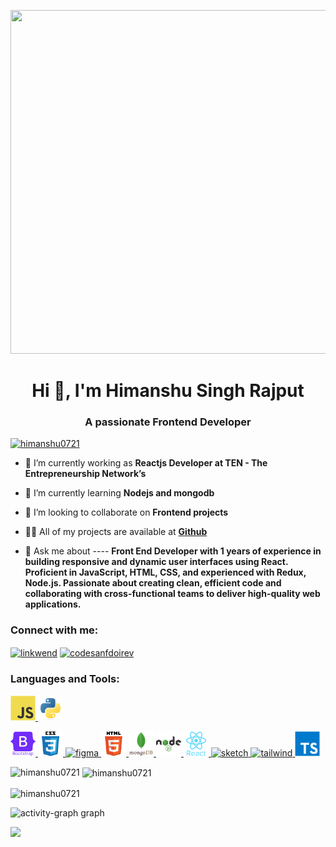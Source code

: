 <p align="center">
  <img height="550" width="550" src="https://media.licdn.com/dms/image/v2/D5612AQGOmwfIE5mlWA/article-cover_image-shrink_720_1280/article-cover_image-shrink_720_1280/0/1674617947228?e=2147483647&v=beta&t=L-J1EFIJzlFXa-2bu5K-SqOT0PXYAaPZgXxnpneoF0U" />
</p>

<h1 align="center">Hi 👋, I'm Himanshu Singh Rajput</h1>
<h3 align="center">A passionate Frontend Developer</h3>



<p align="left"> <a href="https://github.com/ryo-ma/github-profile-trophy"><img src="https://github-profile-trophy.vercel.app/?username=himanshu0721" alt="himanshu0721" /></a> </p>

- 🔭 I’m currently working as **Reactjs Developer at TEN - The Entrepreneurship Network’s**

- 🌱 I’m currently learning **Nodejs and mongodb**

- 👯 I’m looking to collaborate on **Frontend projects**

- 👨‍💻 All of my projects are available at **[Github](https://github.com/Himanshu0721)**

- 💬 Ask me about    ---- **Front End Developer with 1 years of experience in building responsive and dynamic user interfaces using React. Proficient in JavaScript, HTML, CSS, and experienced with Redux, Node.js. Passionate about creating clean, efficient code and collaborating with cross-functional teams to deliver high-quality web applications.**

<h3 align="left">Connect with me:</h3>
<p align="left">
<a href="https://www.linkedin.com/in/himanshu-kumar-singh-0hs00109921/" target="blank"><img align="center" src="https://raw.githubusercontent.com/rahuldkjain/github-profile-readme-generator/master/src/images/icons/Social/linked-in-alt.svg" alt="linkwend" height="30" width="40" /></a>
<a href="https://github.com/Himanshu0721" target="blank"><img align="center" src="https://raw.githubusercontent.com/rahuldkjain/github-profile-readme-generator/master/src/images/icons/Social/github.svg" alt="codesanfdoirev" height="30" width="40" /></a>
</p>

<h3 align="left">Languages and Tools:</h3>
<a href="https://developer.mozilla.org/en-US/docs/Web/JavaScript" target="_blank" rel="noreferrer"> <img src="https://raw.githubusercontent.com/devicons/devicon/master/icons/javascript/javascript-original.svg" alt="javascript" width="40" height="40"/>
   <a href="https://www.python.org" target="_blank" rel="noreferrer"> <img src="https://raw.githubusercontent.com/devicons/devicon/master/icons/python/python-original.svg" alt="python" width="40" height="40"/> </a> 
<p align="left"> <a href="https://getbootstrap.com" target="_blank" rel="noreferrer"> <img src="https://raw.githubusercontent.com/devicons/devicon/master/icons/bootstrap/bootstrap-plain-wordmark.svg" alt="bootstrap" width="40" height="40"/> </a> <a href="https://www.w3schools.com/css/" target="_blank" rel="noreferrer"> <img src="https://raw.githubusercontent.com/devicons/devicon/master/icons/css3/css3-original-wordmark.svg" alt="css3" width="40" height="40"/> </a> <a href="https://www.figma.com/" target="_blank" rel="noreferrer"> <img src="https://www.vectorlogo.zone/logos/figma/figma-icon.svg" alt="figma" width="40" height="40"/> </a> <a href="https://www.w3.org/html/" target="_blank" rel="noreferrer"> <img src="https://raw.githubusercontent.com/devicons/devicon/master/icons/html5/html5-original-wordmark.svg" alt="html5" width="40" height="40"/> </a>  </a> <a href="https://www.mongodb.com/" target="_blank" rel="noreferrer"> <img src="https://raw.githubusercontent.com/devicons/devicon/master/icons/mongodb/mongodb-original-wordmark.svg" alt="mongodb" width="40" height="40"/> </a> <a href="https://nodejs.org" target="_blank" rel="noreferrer"> <img src="https://raw.githubusercontent.com/devicons/devicon/master/icons/nodejs/nodejs-original-wordmark.svg" alt="nodejs" width="40" height="40"/> </a><a href="https://reactjs.org/" target="_blank" rel="noreferrer"> <img src="https://raw.githubusercontent.com/devicons/devicon/master/icons/react/react-original-wordmark.svg" alt="react" width="40" height="40"/> </a> <a href="https://www.sketch.com/" target="_blank" rel="noreferrer"> <img src="https://www.vectorlogo.zone/logos/sketchapp/sketchapp-icon.svg" alt="sketch" width="40" height="40"/> </a> <a href="https://tailwindcss.com/" target="_blank" rel="noreferrer"> <img src="https://www.vectorlogo.zone/logos/tailwindcss/tailwindcss-icon.svg" alt="tailwind" width="40" height="40"/> </a> <a href="https://www.typescriptlang.org/" target="_blank" rel="noreferrer"> <img src="https://raw.githubusercontent.com/devicons/devicon/master/icons/typescript/typescript-original.svg" alt="typescript" width="40" height="40"/> </a> </p>

<p><img align="left" src="https://github-readme-stats.vercel.app/api/top-langs?username=himanshu0721&show_icons=true&locale=en&layout=compact" alt="himanshu0721"  /></p>

<p>&nbsp;<img align="center" src="https://github-readme-stats.vercel.app/api?username=himanshu0721&show_icons=true&locale=en" alt="himanshu0721" /></p>

<p><img align="center" src="https://github-readme-streak-stats.herokuapp.com/?user=himanshu0721&" alt="himanshu0721" /></p>

<p><img src="https://github-readme-activity-graph.vercel.app/graph?username=himanshu0721&radius=16&theme=react&area=true&order=5" height="300" alt="activity-graph graph"  />
</p>

<p >
  <img  src="https://accounts.pwskills.com/images/signin-banner.svg" />
</p>



















